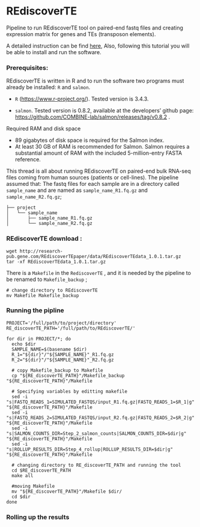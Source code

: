 # REdiscoverTE
Pipeline to run REdiscoverTE tool on paired-end fastq files and creating expression matrix for genes and TEs (transposon elements).

A detailed instruction can be find [here](http://research-pub.gene.com/REdiscoverTEpaper/software/REdiscoverTE_README.html), Also, following this tutorial you will be able to install and run the software.  


### Prerequisites:

REdiscoverTE is written in R and to run the software two programs must already be installed: ```R``` and ```salmon```.

- `R` (https://www.r-project.org/). Tested version is 3.4.3.

- `salmon`. Tested version is 0.8.2, available at the developers’ github page: https://github.com/COMBINE-lab/salmon/releases/tag/v0.8.2 .

Required RAM and disk space

- 89 gigabytes of disk space is required for the Salmon index.
- At least 30 GB of RAM is recommended for Salmon. Salmon requires a substantial amount of RAM with the included 5-million-entry FASTA reference.

This thread is all about running REdiscoverTE on paired-end bulk RNA-seq files coming from human sources (patients or cell-lines). The pipeline assumed that: The fastq files for each sample are in a directory called `sample_name` and are named as `sample_name_R1.fq.gz` and  `sample_name_R2.fq.gz`;

```
├── project
│   └── sample_name
│       ├── sample_name_R1.fq.gz
│       └── sample_name_R2.fq.gz
```

### REdiscoverTE download :

```shell
wget http://research-pub.gene.com/REdiscoverTEpaper/data/REdiscoverTEdata_1.0.1.tar.gz
tar -xf REdiscoverTEdata_1.0.1.tar.gz
```

There is a `Makefile` in the `RediscoverTE` , and it is needed by the pipeline to be renamed to `Makefile_backup` ; 

```shell
# change directory to REdiscoverTE
mv Makefile Makefile_backup

```

### Running the pipline

```shel
PROJECT='/full/path/to/project/directory'
RE_discoverTE_PATH='/full/path/to/REdiscoverTE/'

for dir in PROJECT/*; do
  echo $dir
  SAMPLE_NAME=$(basename $dir)
  R_1="${dir}"/"${SAMPLE_NAME}"_R1.fq.gz
  R_2="${dir}"/"${SAMPLE_NAME}"_R2.fq.gz
  
  # copy Makefile_backup to Makefile 
  cp "${RE_discoverTE_PATH}"/Makefile_backup "${RE_discoverTE_PATH}"/Makefile
  
  # Specifying variables by editting makefile
  sed -i "s|FASTQ_READS_1=SIMULATED_FASTQS/input_R1.fq.gz|FASTQ_READS_1=$R_1|g" "${RE_discoverTE_PATH}"/Makefile
  sed -i "s|FASTQ_READS_2=SIMULATED_FASTQS/input_R2.fq.gz|FASTQ_READS_2=$R_2|g" "${RE_discoverTE_PATH}"/Makefile
  sed -i "s|SALMON_COUNTS_DIR=Step_2_salmon_counts|SALMON_COUNTS_DIR=$dir|g" "${RE_discoverTE_PATH}"/Makefile
  sed -i "s|ROLLUP_RESULTS_DIR=Step_4_rollup|ROLLUP_RESULTS_DIR=$dir|g" "${RE_discoverTE_PATH}"/Makefile
  
  # changing directory to RE_discoverTE_PATH and running the tool
  cd $RE_discoverTE_PATH
  make all
  
  #moving Makefile 
  mv "${RE_discoverTE_PATH}"/Makefile $dir/
  cd $dir
done
```
### Rolling up the results

